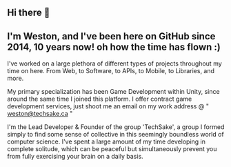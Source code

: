 ## Hi there 👋
## I'm Weston, and I've been here on GitHub since 2014, 10 years now! oh how the time has flown :)

I've worked on a large plethora of different types of projects throughout my time on here.
From Web, to Software, to APIs, to Mobile, to Libraries, and more. 

My primary specialization has been Game Development within Unity, since around the same time I joined this platform.
I offer contract game development services, just shoot me an email on my work address @ " weston@techsake.ca "

I'm the Lead Developer & Founder of the group 'TechSake', a group I formed simply to find some sense of collective in this 
seemingly boundless world of computer science. I've spent a large amount of my time developing in complete solitude, which
can be peaceful but simultaneously prevent you from fully exercising your brain on a daily basis.
 <!--
**turacept/turacept** is a ✨ _special_ ✨ repository because its `README.md` (this file) appears on your GitHub profile.

Here are some ideas to get you started:

--🔭 I’m currently working on ...
- 🌱 I’m currently learning ...
- 👯 I’m looking to collaborate on ...
- 🤔 I’m looking for help with ...
- 💬 Ask me about ...
- 📫 How to reach me: ...
- 😄 Pronouns: ...
- ⚡ Fun fact: ...
-->
